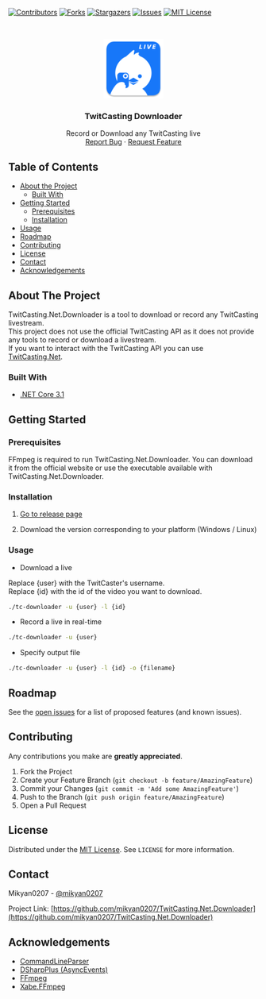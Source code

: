 [![Contributors][contributors-shield]][contributors-url]
[![Forks][forks-shield]][forks-url]
[![Stargazers][stars-shield]][stars-url]
[![Issues][issues-shield]][issues-url]
[![MIT License][license-shield]][license-url]


<!-- PROJECT LOGO -->
<br />
<p align="center">
  <a href="https://github.com/mikyan0207/TwitCasting.Net.Downloader">
    <img src="images/logo.png" alt="Logo" width="120" height="120">
  </a>

  <h3 align="center">TwitCasting Downloader</h3>

  <p align="center">
    Record or Download any TwitCasting live
    <br />
    <a href="https://github.com/mikyan0207/TwitCasting.Net.Downloader/issues">Report Bug</a>
    ·
    <a href="https://github.com/mikyan0207/TwitCasting.Net.Downloader/issues">Request Feature</a>
  </p>
</p>



<!-- TABLE OF CONTENTS -->
## Table of Contents

* [About the Project](#about-the-project)
  * [Built With](#built-with)
* [Getting Started](#getting-started)
  * [Prerequisites](#prerequisites)
  * [Installation](#installation)
* [Usage](#usage)
* [Roadmap](#roadmap)
* [Contributing](#contributing)
* [License](#license)
* [Contact](#contact)
* [Acknowledgements](#acknowledgements)



<!-- ABOUT THE PROJECT -->
## About The Project

TwitCasting.Net.Downloader is a tool to download or record any TwitCasting livestream.<br>
This project does not use the official TwitCasting API as it does not provide any tools to record or download a livestream.<br>
If you want to interact with the TwitCasting API you can use [TwitCasting.Net](https://github.com/Mikyan0207/TwitCasting.Net).


### Built With

* [.NET Core 3.1](https://dotnet.microsoft.com/download/dotnet-core/3.1)



<!-- GETTING STARTED -->
## Getting Started

### Prerequisites

FFmpeg is required to run TwitCasting.Net.Downloader. You can download it from the official website or use the executable available with TwitCasting.Net.Downloader.

### Installation
 
1. [Go to release page](https://github.com/Mikyan0207/TwitCasting.Net.Downloader/releases)

2. Download the version corresponding to your platform (Windows / Linux)

### Usage

- Download a live

Replace {user} with the TwitCaster's username.<br>
Replace {id} with the id of the video you want to download.

```sh
./tc-downloader -u {user} -l {id}
```


- Record a live in real-time

```sh
./tc-downloader -u {user}
```


- Specify output file

```sh
./tc-downloader -u {user} -l {id} -o {filename}
```

<!-- ROADMAP -->
## Roadmap

See the [open issues](https://github.com/mikyan0207/TwitCasting.Net.Downloader/issues) for a list of proposed features (and known issues).



<!-- CONTRIBUTING -->
## Contributing

Any contributions you make are **greatly appreciated**.

1. Fork the Project
2. Create your Feature Branch (`git checkout -b feature/AmazingFeature`)
3. Commit your Changes (`git commit -m 'Add some AmazingFeature'`)
4. Push to the Branch (`git push origin feature/AmazingFeature`)
5. Open a Pull Request



<!-- LICENSE -->
## License

Distributed under the [MIT License][license-url]. See `LICENSE` for more information.



<!-- CONTACT -->
## Contact

Mikyan0207 - [@mikyan0207](https://twitter.com/mikyan0207)

Project Link: [https://github.com/mikyan0207/TwitCasting.Net.Downloader](https://github.com/mikyan0207/TwitCasting.Net.Downloader)



<!-- ACKNOWLEDGEMENTS -->
## Acknowledgements

* [CommandLineParser](https://github.com/commandlineparser/commandline)
* [DSharpPlus (AsyncEvents)](https://github.com/DSharpPlus/DSharpPlus)
* [FFmpeg](https://ffmpeg.org/)
* [Xabe.FFmpeg](https://github.com/tomaszzmuda/Xabe.FFmpeg)


<!-- MARKDOWN LINKS & IMAGES -->
<!-- https://www.markdownguide.org/basic-syntax/#reference-style-links -->
[contributors-shield]: https://img.shields.io/github/contributors/mikyan0207/TwitCasting.Net.Downloader.svg?style=flat-square
[contributors-url]: https://github.com/mikyan0207/TwitCasting.Net.Downloader/graphs/contributors
[forks-shield]: https://img.shields.io/github/forks/mikyan0207/TwitCasting.Net.Downloader.svg?style=flat-square
[forks-url]: https://github.com/mikyan0207/TwitCasting.Net.Downloader/network/members
[stars-shield]: https://img.shields.io/github/stars/mikyan0207/TwitCasting.Net.Downloader.svg?style=flat-square
[stars-url]: https://github.com/mikyan0207/TwitCasting.Net.Downloader/stargazers
[issues-shield]: https://img.shields.io/github/issues/mikyan0207/TwitCasting.Net.Downloader.svg?style=flat-square
[issues-url]: https://github.com/mikyan0207/TwitCasting.Net.Downloader/issues
[license-shield]: https://img.shields.io/github/license/mikyan0207/TwitCasting.Net.Downloader.svg?style=flat-square
[license-url]: https://github.com/mikyan0207/TwitCasting.Net.Downloader/blob/master/LICENSE.txt
[product-screenshot]: images/logo.png